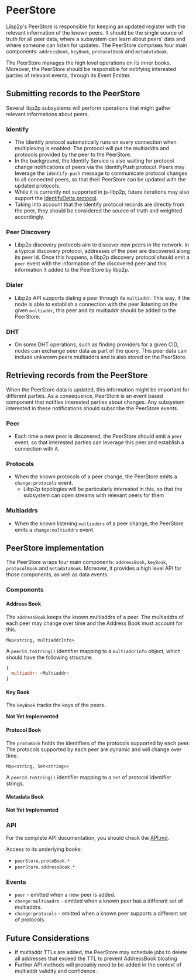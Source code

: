 # PeerStore

Libp2p's PeerStore is responsible for keeping an updated register with the relevant information of the known peers. It should be the single source of truth for all peer data, where a subsystem can learn about peers' data and where someone can listen for updates. The PeerStore comprises four main components: `addressBook`, `keyBook`, `protocolBook` and `metadataBook`.

The PeerStore manages the high level operations on its inner books. Moreover, the PeerStore should be responsible for notifying interested parties of relevant events, through its Event Emitter.

## Submitting records to the PeerStore

Several libp2p subsystems will perform operations that might gather relevant informations about peers.

### Identify
- The Identify protocol automatically runs on every connection when multiplexing is enabled. The protocol will put the multiaddrs and protocols provided by the peer to the PeerStore.
- In the background, the Identify Service is also waiting for protocol change notifications of peers via the IdentifyPush protocol. Peers may leverage the `identify-push` message to communicate protocol changes to all connected peers, so that their PeerStore can be updated with the updated protocols.
- While it is currently not supported in js-libp2p, future iterations may also support the [IdentifyDelta protocol](https://github.com/libp2p/specs/pull/176).
- Taking into account that the Identify protocol records are directly from the peer, they should be considered the source of truth and weighted accordingly.

### Peer Discovery
- Libp2p discovery protocols aim to discover new peers in the network. In a typical discovery protocol, addresses of the peer are discovered along its peer id. Once this happens, a libp2p discovery protocol should emit a `peer` event with the information of the discovered peer and this information it added to the PeerStore by libp2p.

### Dialer
- Libp2p API supports dialing a peer through its `multiaddr`. This way, if the node is able to establish a connection with the peer listening on the given `multiaddr`, this peer and its multiaddr should be added to the PeerStore.

### DHT
- On some DHT operations, such as finding providers for a given CID, nodes can exchange peer data as part of the query. This peer data can include unkwown peers multiaddrs and is also stored on the PeerStore.

## Retrieving records from the PeerStore

When the PeerStore data is updated, this information might be important for different parties. As a consequence, PeerStore is an event based component that notifies interested parties about changes. Any subsystem interested in these notifications should subscribe the PeerStore events.

### Peer
- Each time a new peer is discovered, the PeerStore should emit a `peer` event, so that interested parties can leverage this peer and establish a connection with it.

### Protocols
- When the known protocols of a peer change, the PeerStore emits a `change:protocols` event.
  - Libp2p topologies will be particularly interested in this, so that the subsystem can open streams with relevant peers for them

### Multiaddrs
- When the known listening `multiaddrs` of a peer change, the PeerStore emits a `change:multiaddrs` event.

## PeerStore implementation

The PeerStore wraps four main components: `addressBook`, `keyBook`, `protocolBook` and `metadataBook`. Moreover, it provides a high level API for those components, as well as data events.

### Components

#### Address Book

The `addressBook` keeps the known multiaddrs of a peer. The multiaddrs of each peer may change over time and the Address Book must account for this.

`Map<string, multiaddrInfo>`

A `peerId.toString()` identifier mapping to a `multiaddrInfo` object, which should have the following structure:

```js
{
  multiaddr: <Multiaddr>
}
```

#### Key Book

The `keyBook` tracks the keys of the peers.

**Not Yet Implemented**

#### Protocol Book

The `protoBook` holds the identifiers of the protocols supported by each peer. The protocols supported by each peer are dynamic and will change over time.

`Map<string, Set<string>>`

A `peerId.toString()` identifier mapping to a `Set` of protocol identifier strings.

#### Metadata Book

**Not Yet Implemented**

### API

For the complete API documentation, you should check the [API.md](../../doc/API.md).

Access to its underlying books:

- `peerStore.protoBook.*`
- `peerStore.addressBook.*`

### Events

- `peer` - emitted when a new peer is added.
- `change:multiaadrs` - emitted when a known peer has a different set of multiaddrs.
- `change:protocols` - emitted when a known peer supports a different set of protocols.

## Future Considerations

- If multiaddr TTLs are added, the PeerStore may schedule jobs to delete all addresses that exceed the TTL to prevent AddressBook bloating
- Further API methods will probably need to be added in the context of multiaddr validity and confidence.
